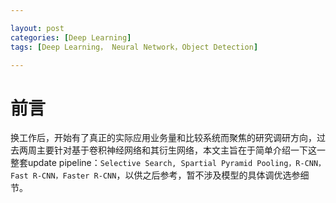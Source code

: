 ```yaml
---

layout: post
categories: [Deep Learning]
tags: [Deep Learning， Neural Network，Object Detection]

---
```


# 前言

换工作后，开始有了真正的实际应用业务量和比较系统而聚焦的研究调研方向，过去两周主要针对基于卷积神经网络和其衍生网络，本文主旨在于简单介绍一下这一整套update pipeline：`Selective Search, Spartial Pyramid Pooling，R-CNN，Fast R-CNN，Faster R-CNN`，以供之后参考，暂不涉及模型的具体调优选参细节。


